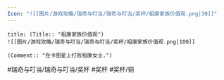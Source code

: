 ```yaml
---
Icon: "![[图片/游戏攻略/瑞奇与叮当/瑞奇与叮当/奖杯/祖康家族价值观.png|30]]"
---
```

```ad-common-bronze-trophy
title: (Title:: "祖康家族价值观")
![[图片/游戏攻略/瑞奇与叮当/瑞奇与叮当/奖杯/祖康家族价值观.png|100]]

(Comment:: "在卡图星上打败祖康女士.")
```

#瑞奇与叮当/瑞奇与叮当/奖杯 #奖杯 #奖杯/铜
